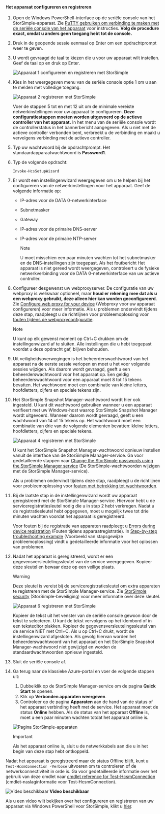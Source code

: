 <!--author=alkohli last changed: 12/01/15-->


#### <a name="to-configure-and-register-the-device"></a>Het apparaat configureren en registreren
1. Open de Windows PowerShell-interface op de seriële console van het StorSimple-apparaat. Zie [PuTTY gebruiken om verbinding te maken met de seriële console van het apparaat](#use-putty-to-connect-to-the-device-serial-console) voor instructies. **Volg de procedure exact, omdat u anders geen toegang hebt tot de console.**
2. Druk in de geopende sessie eenmaal op Enter om een opdrachtprompt weer te geven. 
3. U wordt gevraagd de taal te kiezen die u voor uw apparaat wilt instellen. Geef de taal op en druk op Enter. 
   
    ![Apparaat 1 configureren en registreren met StorSimple](./media/storsimple-configure-and-register-device/HCS_RegisterYourDevice1-include.png)
4. Kies in het weergegeven menu van de seriële console optie 1 om u aan te melden met volledige toegang. 
   
    ![Apparaat 2 registreren met StorSimple](./media/storsimple-configure-and-register-device/HCS_RegisterYourDevice2-include.png)
   
     Voer de stappen 5 tot en met 12 uit om de minimale vereiste netwerkinstellingen voor uw apparaat te configureren. **Deze configuratiestappen moeten worden uitgevoerd op de actieve controller van het apparaat.** In het menu van de seriële console wordt de controllerstatus in het bannerbericht aangegeven. Als u niet met de actieve controller verbonden bent, verbreekt u de verbinding en maakt u vervolgens verbinding met de actieve controller.
5. Typ uw wachtwoord bij de opdrachtprompt. Het standaardapparaatwachtwoord is **Password1**.
6. Typ de volgende opdracht:
   
     `Invoke-HcsSetupWizard` 
7. Er wordt een instellingenwizard weergegeven om u te helpen bij het configureren van de netwerkinstellingen voor het apparaat. Geef de volgende informatie op: 
   
   * IP-adres voor de DATA 0-netwerkinterface
   * Subnetmasker
   * Gateway
   * IP-adres voor de primaire DNS-server
   * IP-adres voor de primaire NTP-server
     
     > [!NOTE]
     > U moet misschien een paar minuten wachten tot het subnetmasker en de DNS-instellingen zijn toegepast. Als het foutbericht Het apparaat is niet gereed wordt weergegeven, controleert u de fysieke netwerkverbinding voor de DATA 0-netwerkinterface van uw actieve controller.
     > 
     > 
8. Configureer desgewenst uw webproxyserver. De configuratie van uw webproxy is weliswaar optioneel, maar **houd er rekening mee dat als u een webproxy gebruikt, deze alleen hier kan worden geconfigureerd**. Zie [Configure web proxy for your device](../articles/storsimple/storsimple-configure-web-proxy.md) (Webproxy voor uw apparaat configureren) voor meer informatie. Als u problemen ondervindt tijdens deze stap, raadpleegt u de richtlijnen voor probleemoplossing voor [fouten tijdens de webproxyconfiguratie](../articles/storsimple/storsimple-troubleshoot-deployment.md#errors-during-the-optional-web-proxy-settings).

     > [!NOTE]
     > U kunt op elk gewenst moment op Ctrl+C drukken om de instellingenwizard af te sluiten. Alle instellingen die u hebt toegepast voordat u deze opdracht gaf, blijven behouden.

1. Uit veiligheidsoverwegingen is het beheerderswachtwoord van het apparaat na de eerste sessie verlopen en moet u het voor volgende sessies wijzigen. Als daarom wordt gevraagd, geeft u een beheerderswachtwoord voor het apparaat op. Een geldig beheerderswachtwoord voor een apparaat moet 8 tot 15 tekens bevatten. Het wachtwoord moet een combinatie van kleine letters, hoofdletters, cijfers en speciale tekens zijn.
2. Het StorSimple Snapshot Manager-wachtwoord wordt hier ook ingesteld. U kunt dit wachtwoord gebruiken wanneer u een apparaat verifieert met uw Windows-host waarop StorSimple Snapshot Manager wordt uitgevoerd. Wanneer daarom wordt gevraagd, geeft u een wachtwoord van 14 of 15 tekens op. Het wachtwoord moet een combinatie van drie van de volgende elementen bevatten: kleine letters, hoofdletters, cijfers en speciale tekens. 
   
   ![Apparaat 4 registreren met StorSimple](./media/storsimple-configure-and-register-device/HCS_RegisterYourDevice4-include.png)
   
   U kunt het StorSimple Snapshot Manager-wachtwoord opnieuw instellen vanuit de interface van de StorSimple Manager-service. Ga voor gedetailleerde stappen naar [Change the StorSimple passwords using the StorSimple Manager service](../articles/storsimple/storsimple-change-passwords.md) (De StorSimple-wachtwoorden wijzigen met de StorSimple Manager-service).
   
   Als u problemen ondervindt tijdens deze stap, raadpleegt u de richtlijnen voor probleemoplossing voor [fouten met betrekking tot wachtwoorden](../articles/storsimple/storsimple-troubleshoot-deployment.md#errors-related-to-device-administrator-and-storsimple-snapshot-manager-passwords).
3. Bij de laatste stap in de instellingenwizard wordt uw apparaat geregistreerd met de StorSimple Manager-service. Hiervoor hebt u de serviceregistratiesleutel nodig die u in stap 2 hebt verkregen. Nadat u de registratiesleutel hebt opgegeven, moet u mogelijk twee tot drie minuten wachten voordat het apparaat is geregistreerd.
   
   Voor fouten bij de registratie van apparaten raadpleegt u [Errors during device registration](../articles/storsimple/storsimple-troubleshoot-deployment.md#errors-during-device-registration) (Fouten tijdens apparaatregistratie). In [Step-by-step troubleshooting example](../articles/storsimple/storsimple-troubleshoot-deployment.md#step-by-step-storsimple-troubleshooting-example) (Voorbeeld van stapsgewijze probleemoplossing) vindt u gedetailleerde informatie voor het oplossen van problemen.
4. Nadat het apparaat is geregistreerd, wordt er een gegevensversleutelingssleutel van de service weergegeven. Kopieer deze sleutel en bewaar deze op een veilige plaats.
   
   > [!WARNING]
   > Deze sleutel is vereist bij de serviceregistratiesleutel om extra apparaten te registreren met de StorSimple Manager-service. Zie [StorSimple security](../articles/storsimple/storsimple-security.md) (StorSimple-beveiliging) voor meer informatie over deze sleutel.
   > 
   > 
   
    ![Apparaat 6 registreren met StorSimple](./media/storsimple-configure-and-register-device/HCS_RegisterYourDevice6-include.png)
   
    Kopieer de tekst uit het venster van de seriële console gewoon door de tekst te selecteren. U kunt de tekst vervolgens op het klembord of in een teksteditor plakken. Kopieer de gegevensversleutelingssleutel van de service NIET met Ctrl+C. Als u op Ctrl+C drukt, wordt de instellingenwizard afgesloten. Als gevolg hiervan worden het beheerderswachtwoord van het apparaat en het StorSimple Snapshot Manager-wachtwoord niet gewijzigd en worden de standaardwachtwoorden opnieuw ingesteld.
5. Sluit de seriële console af.
6. Ga terug naar de klassieke Azure-portal en voer de volgende stappen uit:
   
   1. Dubbelklik op de StorSimple Manager-service om de pagina **Quick Start** te openen.
   2. Klik op **Verbonden apparaten weergeven**.
   3. Controleer op de pagina **Apparaten** aan de hand van de status of het apparaat verbinding heeft met de service. Het apparaat moet de status **Online** hebben. Als de status van het apparaat **Offline** is, moet u een paar minuten wachten totdat het apparaat online is.
   
   ![Pagina StorSimple-apparaten](./media/storsimple-configure-and-register-device/HCS_DevicesPageM-include.png) 
   
   > [!IMPORTANT]
   > Als het apparaat online is, sluit u de netwerkkabels aan die u in het begin van deze stap hebt ontkoppeld.
   > 
   > 

Nadat het apparaat is geregistreerd maar de status Offline blijft, kunt u `Test-HcsmConnection -Verbose` uitvoeren om te controleren of de netwerkconnectiviteit in orde is. Ga voor gedetailleerde informatie over het gebruik van deze cmdlet naar [cmdlet reference for Test-HcsmConnection](https://technet.microsoft.com/library/dn715782.aspx) (cmdlet-naslaginformatie voor Test-HcsmConnection).

![Video beschikbaar](./media/storsimple-configure-and-register-device/Video_icon.png) **Video beschikbaar**

Als u een video wilt bekijken over het configureren en registreren van uw apparaat via Windows PowerShell voor StorSimple, klikt u [hier](https://azure.microsoft.com/documentation/videos/initialize-the-storsimple-appliance/).



<!--HONumber=Nov16_HO2-->


